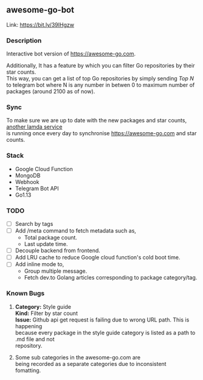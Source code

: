 ## awesome-go-bot

Link: https://bit.ly/39IHgzw

### Description 

Interactive bot version of https://awesome-go.com.  

Additionally, It has a feature by which you can filter Go repositories by their star counts.  
This way, you can get a list of top Go repositories by simply sending *Top N* to telegram
bot where N is any number in betwen 0 to maximum number of packages (around 2100 as of now).

### Sync

To make sure we are up to date with the new packages and star counts, [another lamda service](https://github.com/samirkape/awesome-go-sync) \
is running once every day to synchronise https://awesome-go.com and star counts.

### Stack
* Google Cloud Function
* MongoDB
* Webhook
* Telegram Bot API
* Go1.13

### TODO

- [ ] Search by tags
- [ ] Add /meta command to fetch metadata such as,
     * Total package count. 
     * Last update time.
- [ ] Decouple backend from frontend.
- [ ] Add LRU cache to reduce Google cloud function's cold boot time.
- [ ] Add inline mode to,
     * Group multiple message.
     * Fetch dev.to Golang articles corresponding to package category/tag.

### Known Bugs

1. **Category:** Style guide\
**Kind:** Filter by star count\
**Issue:** Github api get request is failing due to wrong URL path. This is happening\
because every package in the style guide category is listed as a path to .md file and not\
repository.

2. Some sub categories in the awesome-go.com are\
being recorded as a separate categories due to inconsistent\
fomatting.
